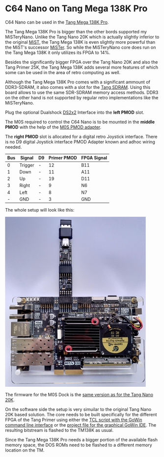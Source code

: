 # C64 Nano on Tang Mega 138K Pro

C64 Nano can be used in the [Tang Mega 138K Pro](https://wiki.sipeed.com/hardware/en/tang/tang-mega-138k/mega-138k-pro.html).

The Tang Mega 138K Pro is bigger than the other bords supported my
MiSTeryNano. Unlike the Tang Nano 20K which is actually slightly
inferior to the original [MiST](https://github.com/mist-devel/mist-board/wiki), the Tang Mega 138K is even slightly
more powerful than the MiST's successor [MiSTer](https://mister-devel.github.io/MkDocs_MiSTer/). So while the
MiSTeryNano core does run on the Tang Mega 138K it only utilizes its
FPGA to 14%.

Besides the significantly bigger FPGA over the Tang Nano 20K and also
the Tang Primer 25K, the Tang Mega 138K adds several more features of
which some can be used in the area of retro computing as well. 

Although the Tang Mega 138K Pro comes with a significant ammount of
DDR3-SDRAM, it also comes with a slot for the [Tang
SDRAM](https://wiki.sipeed.com/hardware/en/tang/tang-PMOD/FPGA_PMOD.html#TANG_SDRAM). Using this board allows to use the same SDR-SDRAM memory access
methods. DDR3 on the other hand is not supported by regular retro
implementations like the MiSTeryNano.

Plug the optional Dualshock [DS2x2](https://wiki.sipeed.com/hardware/en/tang/tang-PMOD/FPGA_PMOD.html#PMOD_DS2x2) Interface into the **left PMOD** slot.<br>

The M0S required to control the C64 Nano is to be mounted in the
**middle PMOD** with the help of the [M0S PMOD adapter](board/m0s_pmod).

The **right PMOD** slot is allocated for a digital retro Joystick interface.
There is no D9 digital Joystick interface PMOD Adapter known and adhoc wiring needed.

|Bus|Signal| D9  |Primer PMOD| FPGA Signal    |
| - |------|-------------------|-|-------|
| 0 | Trigger | -    |12|  B11      |
| 1 | Down    | -    |11|  A11      |
| 2 | Up      | -    |19|  D11      |
| 3 | Right   | -    | 9|  N6      |
| 4 | Left    | -    | 8|  N7      |
| - | GND     | -    | 3|  GND      |

The whole setup will look like this:

![MiSTeryNano on TM138K Pro](./.assets/m0s_pmod_tm138kpro.jpg)

The firmware for the M0S Dock is the [same version as for the Tang
Nano 20K](firmware/misterynano_fw/).

On the software side the setup is very simuilar to the original Tang Nano 20K based solution. The core needs to be built specifically
for the different FPGA of the Tang Primer using either the [TCL script with the GoWin command line interface](build_tm138kpro.tcl) or the
[project file for the graphical GoWin IDE](tang_mega_138kpro_c64.gprj). The resulting bitstream is flashed to the TM138K as usual.

Since the Tang Mega 138K Pro needs a bigger portion of the available flash
memory space, the DOS ROMs need to be flashed to a different memory location
on the TM.
